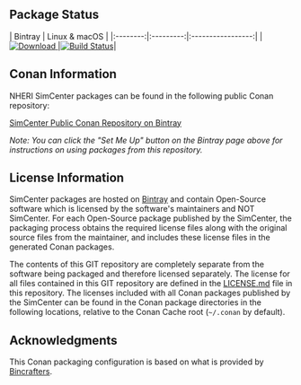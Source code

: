 ## Package Status

| Bintray | Linux & macOS |
|:--------:|:---------:|:-----------------:|
|[ ![Download](https://api.bintray.com/packages/nheri-simcenter/simcenter/mkl-static%3Asimcenter/images/download.svg) ](https://bintray.com/nheri-simcenter/simcenter/mkl-static%3Asimcenter/_latestVersion)|[![Build Status](https://travis-ci.org/shellshocked2003/mkl-static.svg?branch=master)](https://travis-ci.org/shellshocked2003/mkl-static)|

## Conan Information

NHERI SimCenter packages can be found in the following public Conan
repository:

[SimCenter Public Conan Repository on
Bintray](https://bintray.com/nheri-simcenter/simcenter)

*Note: You can click the "Set Me Up" button on the Bintray page above
 for instructions on using packages from this repository.*

## License Information

SimCenter packages are hosted on [Bintray](https://bintray.com) and
contain Open-Source software which is licensed by the software's
maintainers and NOT SimCenter.  For each Open-Source package
published by the SimCenter, the packaging process obtains the required
license files along with the original source files from the
maintainer, and includes these license files in the generated Conan
packages.

The contents of this GIT repository are completely separate from the
software being packaged and therefore licensed separately.  The
license for all files contained in this GIT repository are defined in
the [LICENSE.md](LICENSE.md) file in this repository.  The licenses
included with all Conan packages published by the SimCenter can be found
in the Conan package directories in the following locations, relative
to the Conan Cache root (`~/.conan` by default).

## Acknowledgments

This Conan packaging configuration is based on what is provided by [Bincrafters](https://github.com/bincrafters/templates).
